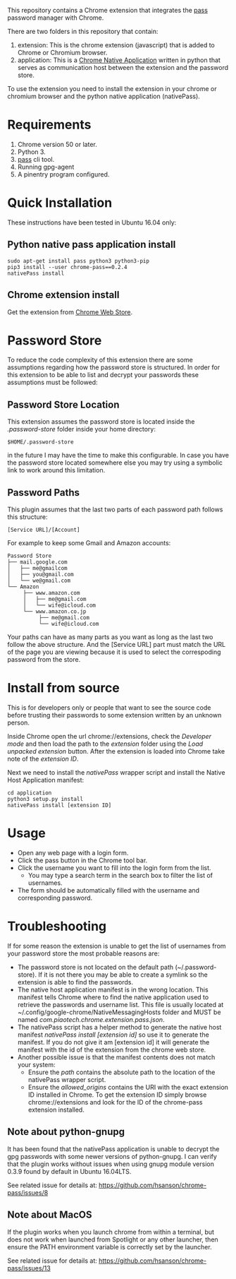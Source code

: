 This repository contains a Chrome extension that integrates the [pass](https://www.passwordstore.org/) password
manager with Chrome.

There are two folders in this repository that contain:

  1. extension: This is the chrome extension (javascript) that is added to Chrome or Chromium
  browser.
  2. application: This is a [Chrome Native
  Application](https://developer.chrome.com/extensions/nativeMessaging#native-messaging-host-location)
  written in python that serves as communication host between the extension and the password store.

To use the extension you need to install the extension in your chrome or chromium browser and the
python native application (nativePass).

# Requirements

 1. Chrome version 50 or later.
 2. Python 3.
 3. [pass](https://www.passwordstore.org/) cli tool.
 4. Running gpg-agent
 5. A pinentry program configured.

# Quick Installation

These instructions have been tested in Ubuntu 16.04 only:

## Python native pass application install

    sudo apt-get install pass python3 python3-pip
    pip3 install --user chrome-pass==0.2.4
    nativePass install

## Chrome extension install

Get the extension from [Chrome Web Store](https://chrome.google.com/webstore/detail/chrome-pass-zx2c4/oblajhnjmknenodebpekmkliopipoolo).

# Password Store

To reduce the code complexity of this extension there are some assumptions regarding how the password store is structured.
In order for this extension to be able to list and decrypt your passwords these assumptions must be followed:

## Password Store Location

This extension assumes the password store is located inside the *.password-store* folder inside your home directory:

    $HOME/.password-store

in the future I may have the time to make this configurable. In case you have the password
store located somewhere else you may try using a symbolic link to work around this
limitation.

## Password Paths

This plugin assumes that the last two parts of each password path follows this structure:

    [Service URL]/[Account]

For example to keep some Gmail and Amazon accounts:

```
Password Store
├── mail.google.com
│   ├── me@gmailcom 
│   ├── you@gmail.com
│   └── we@gmail.com
└── Amazon
     ├── www.amazon.com
     │   ├── me@gmail.com
     │   └── wife@icloud.com
     └── www.amazon.co.jp
          ├── me@gmail.com
          └── wife@icloud.com
```

Your paths can have as many parts as you want as long as the last two follow the above structure. And the [Service URL] part must match the URL of the page you are viewing because it is used to select the correspoding password from the store.

# Install from source

This is for developers only or people that want to see the source code before trusting their passwords to some
extension written by an unknown person.

Inside Chrome open the url chrome://extensions, check the *Developer mode* and then load the path to the
*extension* folder using the *Load unpacked extension* button. After the extension is loaded into Chrome
take note of the *extension ID*.

Next we need to install the *nativePass* wrapper script and install the Native Host Application manifest:

    cd application
    python3 setup.py install
    nativePass install [extension ID]

# Usage

 - Open any web page with a login form.
 - Click the pass button in the Chrome tool bar.
 - Click the username you want to fill into the login form from the list.
   - You may type a search term in the search box to filter the list of usernames.
 - The form should be automatically filled with the username and corresponding password.

# Troubleshooting

If for some reason the extension is unable to get the list of usernames from your password store the most probable reasons are:

 - The password store is not located on the default path (~/.password-store). If it is not there you may be able to create a symlink so the extension is able to find the passwords.
 - The native host application manifest is in the wrong location. This manifest tells Chrome where to find the native application used to retrieve the passwords and username list. This file is usually located at ~/.config/google-chrome/NativeMessagingHosts folder and MUST be named *com.piaotech.chrome.extension.pass.json*.
 - The nativePass script has a helper method to generate the native host manifest *nativePass install [extension id]* so use it to generate the manifest. If you do not give it am [extension id] it will generate the manifest with the id of the extension from the chrome web store.
 - Another possible issue is that the manifest contents does not match your system:
   - Ensure the *path* contains the absolute path to the location of the nativePass wrapper script.
   - Ensure the *allowed_origins* contains the URI with the exact extension ID installed in Chrome. To get the extension ID simply browse chrome://extensions and look for the ID of the chrome-pass extension installed.

## Note about python-gnupg

It has been found that the nativePass application is unable to decrypt the gpg passwords with some newer versions of
python-gnupg. I can verify that the plugin works without issues when using gnupg module version 0.3.9 found by default in Ubuntu
16.04LTS. 

See related issue for details at: https://github.com/hsanson/chrome-pass/issues/8

## Note about MacOS

If the plugin works when you launch chrome from within
a terminal, but does not work when launched from Spotlight or
any other launcher, then ensure the PATH environment variable
is correctly set by the launcher.

See related issue for details at: https://github.com/hsanson/chrome-pass/issues/13

